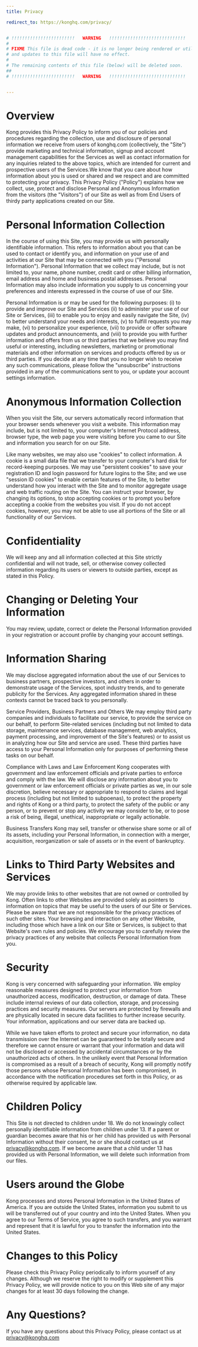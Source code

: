 ```yaml
---
title: Privacy

redirect_to: https://konghq.com/privacy/


# !!!!!!!!!!!!!!!!!!!!!!!!   WARNING   !!!!!!!!!!!!!!!!!!!!!!!!!!!!!
#
# FIXME This file is dead code - it is no longer being rendered or utilized,
# and updates to this file will have no effect.
#
# The remaining contents of this file (below) will be deleted soon.
##
# !!!!!!!!!!!!!!!!!!!!!!!!   WARNING   !!!!!!!!!!!!!!!!!!!!!!!!!!!!!


---
```


# Overview

Kong provides this Privacy Policy to inform you of our policies and procedures regarding the collection, use and disclosure of personal information we receive from users of konghq.com (collectively, the &quot;Site&quot;) provide marketing and technical information, signup and account management capabilities for the Services as well as contact information for any inquiries related to the above topics, which are intended for current and prospective users of the Services.We know that you care about how information about you is used or shared and we respect and are committed to protecting your privacy. This Privacy Policy (&quot;Policy&quot;) explains how we collect, use, protect and disclose Personal and Anonymous Information from the visitors (the &quot;Visitors&quot;) of our Site as well as from End Users of thirdy party applications created on our Site.

# Personal Information Collection

In the course of using this Site, you may provide us with personally identifiable information. This refers to information about you that can be used to contact or identify you, and information on your use of and activities at our Site that may be connected with you (&quot;Personal Information&quot;). Personal Information that we collect may include, but is not limited to, your name, phone number, credit card or other billing information, email address and home and business postal addresses. Personal Information may also include information you supply to us concerning your preferences and interests expressed in the course of use of our Site.

Personal Information is or may be used for the following purposes: (i) to provide and improve our Site and Services (ii) to administer your use of our Site or Services, (iii) to enable you to enjoy and easily navigate the Site, (iv) to better understand your needs and interests, (v) to fulfill requests you may make, (vi) to personalize your experience, (vii) to provide or offer software updates and product announcements, and (viii) to provide you with further information and offers from us or third parties that we believe you may find useful or interesting, including newsletters, marketing or promotional materials and other information on services and products offered by us or third parties. If you decide at any time that you no longer wish to receive any such communications, please follow the &quot;unsubscribe&quot; instructions provided in any of the communications sent to you, or update your account settings information.

# Anonymous Information Collection

When you visit the Site, our servers automatically record information that your browser sends whenever you visit a website. This information may include, but is not limited to, your computer&#39;s Internet Protocol address, browser type, the web page you were visiting before you came to our Site and information you search for on our Site.

Like many websites, we may also use &quot;cookies&quot; to collect information. A cookie is a small data file that we transfer to your computer&#39;s hard disk for record-keeping purposes. We may use &quot;persistent cookies&quot; to save your registration ID and login password for future logins to the Site; and we use &quot;session ID cookies&quot; to enable certain features of the Site, to better understand how you interact with the Site and to monitor aggregate usage and web traffic routing on the Site. You can instruct your browser, by changing its options, to stop accepting cookies or to prompt you before accepting a cookie from the websites you visit. If you do not accept cookies, however, you may not be able to use all portions of the Site or all functionality of our Services.

# Confidentiality

We will keep any and all information collected at this Site strictly confidential and will not trade, sell, or otherwise convey collected information regarding its users or viewers to outside parties, except as stated in this Policy.

# Changing or Deleting Your Information

You may review, update, correct or delete the Personal Information provided in your registration or account profile by changing your account settings.

# Information Sharing

We may disclose aggregated information about the use of our Services to business partners, prospective investors, and others in order to demonstrate usage of the Services, spot industry trends, and to generate publicity for the Services. Any aggregated information shared in these contexts cannot be traced back to you personally.

Service Providers, Business Partners and Others We may employ third party companies and individuals to facilitate our service, to provide the service on our behalf, to perform Site-related services (including but not limited to data storage, maintenance services, database management, web analytics, payment processing, and improvement of the Site&#39;s features) or to assist us in analyzing how our Site and service are used. These third parties have access to your Personal Information only for purposes of performing these tasks on our behalf.

Compliance with Laws and Law Enforcement Kong cooperates with government and law enforcement officials and private parties to enforce and comply with the law. We will disclose any information about you to government or law enforcement officials or private parties as we, in our sole discretion, believe necessary or appropriate to respond to claims and legal process (including but not limited to subpoenas), to protect the property and rights of Kong or a third party, to protect the safety of the public or any person, or to prevent or stop any activity we may consider to be, or to pose a risk of being, illegal, unethical, inappropriate or legally actionable.

Business Transfers Kong may sell, transfer or otherwise share some or all of its assets, including your Personal Information, in connection with a merger, acquisition, reorganization or sale of assets or in the event of bankruptcy.

# Links to Third Party Websites and Services

We may provide links to other websites that are not owned or controlled by Kong. Often links to other Websites are provided solely as pointers to information on topics that may be useful to the users of our Site or Services. Please be aware that we are not responsible for the privacy practices of such other sites. Your browsing and interaction on any other Website, including those which have a link on our Site or Services, is subject to that Website&#39;s own rules and policies. We encourage you to carefully review the privacy practices of any website that collects Personal Information from you.

# Security

Kong is very concerned with safeguarding your information. We employ reasonable measures designed to protect your information from unauthorized access, modification, destruction, or damage of data. These include internal reviews of our data collection, storage, and processing practices and security measures. Our servers are protected by firewalls and are physically located in secure data facilities to further increase security. Your information, applications and our server data are backed up.

While we have taken efforts to protect and secure your information, no data transmission over the Internet can be guaranteed to be totally secure and therefore we cannot ensure or warrant that your information and data will not be disclosed or accessed by accidental circumstances or by the unauthorized acts of others. In the unlikely event that Personal Information is compromised as a result of a breach of security, Kong will promptly notify those persons whose Personal Information has been compromised, in accordance with the notification procedures set forth in this Policy, or as otherwise required by applicable law.

# Children Policy

This Site is not directed to children under 18. We do not knowingly collect personally identifiable information from children under 13. If a parent or guardian becomes aware that his or her child has provided us with Personal Information without their consent, he or she should contact us at [privacy@konghq.com](mailto:privacy@konghq.com). If we become aware that a child under 13 has provided us with Personal Information, we will delete such information from our files.

# Users around the Globe

Kong processes and stores Personal Information in the United States of America. If you are outside the United States, information you submit to us will be transferred out of your country and into the United States. When you agree to our Terms of Service, you agree to such transfers, and you warrant and represent that it is lawful for you to transfer the information into the United States.

# Changes to this Policy

Please check this Privacy Policy periodically to inform yourself of any changes. Although we reserve the right to modify or supplement this Privacy Policy, we will provide notice to you on this Web site of any major changes for at least 30 days following the change.

# Any Questions?

If you have any questions about this Privacy Policy, please contact us at [privacy@konghq.com](mailto:privacy@konghq.com)
